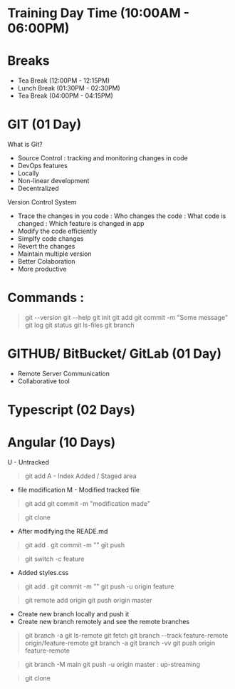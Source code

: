 # Training Day Time (10:00AM - 06:00PM)

# Breaks 
- Tea Break (12:00PM - 12:15PM)
- Lunch Break (01:30PM - 02:30PM)
- Tea Break (04:00PM - 04:15PM)


# GIT (01 Day)

What is Git?
- Source Control : tracking and monitoring changes in code
- DevOps features
- Locally
- Non-linear development
- Decentralized

Version Control System
- Trace the changes in you code
: Who changes the code
: What code is changed
: Which feature is changed in app
- Modify the code efficiently
- Simplfy code changes
- Revert the changes
- Maintain multiple version
- Better Colaboration
- More productive


# Commands :
> git --version
> git --help
> git init
> git add <filename>
> git commit -m "Some message"
> git log
> git status
> git ls-files
> git branch


# GITHUB/ BitBucket/ GitLab (01 Day)

- Remote Server Communication
- Collaborative tool

# Typescript (02 Days)

# Angular (10 Days)

U - Untracked
> git add <filename>
A - Index Added / Staged area
- file modification
M - Modified tracked file
> git add <filename>
> git commit -m "modification made"


> git clone <gitlink>
- After modifying the READE.md
> git add .
> git commit -m ""
> git push

> git switch -c feature
- Added styles.css
> git add .
> git commit -m ""
> git push -u origin feature



> git remote add origin <gitname>
> git push origin master
- Create new branch locally and push it
- Create new branch remotely and see the remote branches
> git branch -a
> git ls-remote
> git fetch
> git branch --track feature-remote origin/feature-remote
> git branch -a
> git branch -vv
> git push origin feature-remote

> git branch -M main
> git push -u origin master : up-streaming

> git clone <gitName>